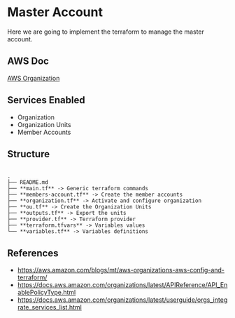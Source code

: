 # Master Account

Here we are going to implement the terraform to manage the master account.

## AWS Doc

[AWS Organization](https://docs.aws.amazon.com/organizations/latest/userguide/orgs_introduction.html)



## Services Enabled

- Organization
- Organization Units
- Member Accounts


## Structure

```

.
├── README.md
├── **main.tf** -> Generic terraform commands
├── **members-account.tf** -> Create the member accounts
├── **organization.tf** -> Activate and configure organization
├── **ou.tf** -> Create the Organization Units
├── **outputs.tf** -> Export the units
├── **provider.tf** -> Terraform provider
├── **terraform.tfvars** -> Variables values
└── **variables.tf** -> Variables definitions

```

## References

- https://aws.amazon.com/blogs/mt/aws-organizations-aws-config-and-terraform/
- https://docs.aws.amazon.com/organizations/latest/APIReference/API_EnablePolicyType.html
- https://docs.aws.amazon.com/organizations/latest/userguide/orgs_integrate_services_list.html
